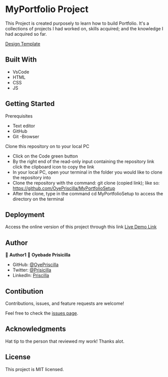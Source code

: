 # MyPortfolio Project
This Project is created purposely to learn how to build Portfolio. It's a collections of projects I had worked on, skills acquired; and the knowledge I had acquired so far.


[Design Template](./resources/img/portfolio.png)


## Built With
* VsCode
* HTML
* CSS
* JS

## Getting Started

Prerequisites
* Text editor
* GitHub
* Git -Browser

Clone this repository on to your local PC

* Click on the Code green button
* By the right end of the read-only input containing the repository link click the clipboard icon to copy the link
* In your local PC, open your terminal in the folder you would like to clone the repository into
* Clone the repository with the command: git clone (copied link); like so: https://github.com/OyePriscilla/MyPortfolioSetup
* After the clone, type in the command cd MyPortfolioSetup to access the directory on the terminal

## Deployment
Access the online version of this project through this link [Live Demo Link](shorturl.at/lnoLN)

## Author
👤 **Author1**
👤 **Oyebade Prisicilla**

- GitHub: [@OyePriscilla](https://github.com/OyePriscilla)
- Twitter: [@Prisicilla](https://twitter.com/Prisicilla)
- LinkedIn: [Priscilla](https://linkedin.com/in/Priscilla)

## Contibution
Contributions, issues, and feature requests are welcome!

Feel free to check the [issues page](../../issues/).

## Acknowledgments
Hat tip to the person that reviewed my work! Thanks alot.

## License
This project is MIT licensed.
